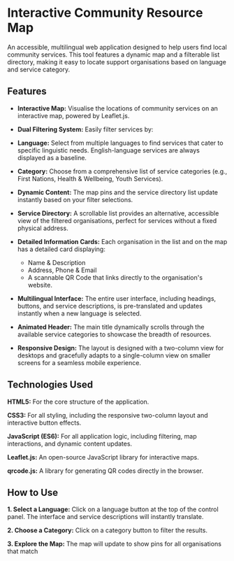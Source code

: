 # Interactive Community Resource Map

An accessible, multilingual web application designed to help users find local community services. This tool features a dynamic map and a filterable list directory, making it easy to locate support organisations based on language and service category.

## **Features**

* **Interactive Map:** Visualise the locations of community services on an interactive map, powered by Leaflet.js.

* **Dual Filtering System:** Easily filter services by:

* **Language:** Select from multiple languages to find services that cater to specific linguistic needs. English-language services are always displayed as a baseline.

* **Category:** Choose from a comprehensive list of service categories (e.g., First Nations, Health & Wellbeing, Youth Services).

* **Dynamic Content:** The map pins and the service directory list update instantly based on your filter selections.

* **Service Directory:** A scrollable list provides an alternative, accessible view of the filtered organisations, perfect for services without a fixed physical address.

* **Detailed Information Cards:** Each organisation in the list and on the map has a detailed card displaying:

   * Name & Description
   * Address, Phone & Email
   * A scannable QR Code that links directly to the organisation's website.

* **Multilingual Interface:** The entire user interface, including headings, buttons, and service descriptions, is pre-translated and updates instantly when a new language is selected.

* **Animated Header:** The main title dynamically scrolls through the available service categories to showcase the breadth of resources.

* **Responsive Design:** The layout is designed with a two-column view for desktops and gracefully adapts to a single-column view on smaller screens for a seamless mobile experience.

## **Technologies Used**

**HTML5:** For the core structure of the application.

**CSS3:** For all styling, including the responsive two-column layout and interactive button effects.

**JavaScript (ES6):** For all application logic, including filtering, map interactions, and dynamic content updates.

**Leaflet.js:** An open-source JavaScript library for interactive maps.

**qrcode.js:** A library for generating QR codes directly in the browser.

## **How to Use**

**1. Select a Language:** Click on a language button at the top of the control panel. The interface and service descriptions will instantly translate.

**2. Choose a Category:** Click on a category button to filter the results.

**3. Explore the Map:** The map will update to show pins for all organisations that match
